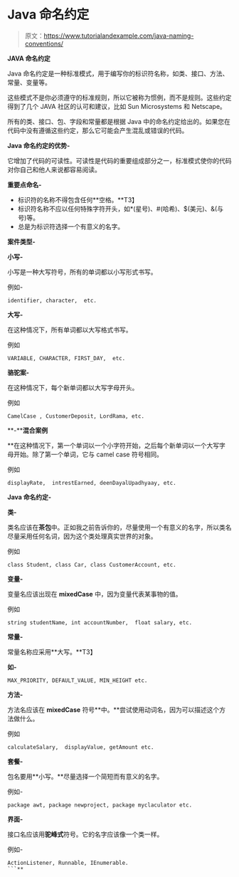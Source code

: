 # Java 命名约定

> 原文：<https://www.tutorialandexample.com/java-naming-conventions/>

**JAVA 命名约定**

Java 命名约定是一种标准模式，用于编写你的标识符名称，如类、接口、方法、常量、变量等。

这些模式不是你必须遵守的标准规则，所以它被称为惯例，而不是规则。这些约定得到了几个 JAVA 社区的认可和建议，比如 Sun Microsystems 和 Netscape。

所有的类、接口、包、字段和常量都是根据 Java 中的命名约定给出的。如果您在代码中没有遵循这些约定，那么它可能会产生混乱或错误的代码。

**Java 命名约定的优势-**

它增加了代码的可读性。可读性是代码的重要组成部分之一，标准模式使你的代码对你自己和他人来说都容易阅读。

**重要点命名-**

*   标识符的名称不得包含任何**空格。**T3】
*   标识符名称不应以任何特殊字符开头，如*(星号)、#(哈希)、$(美元)、&(与号)等。
*   总是为标识符选择一个有意义的名字。

**案件类型-**

**小写-**

小写是一种大写符号，所有的单词都以小写形式书写。

例如-

```
identifier, character,  etc.
```

**大写-**

在这种情况下，所有单词都以大写格式书写。

例如

```
VARIABLE, CHARACTER, FIRST_DAY,  etc.
```

**骆驼案-**

在这种情况下，每个新单词都以大写字母开头。

例如

```
CamelCase , CustomerDeposit, LordRama, etc.
```

**-****混合案例**

 **在这种情况下，第一个单词以一个小字符开始，之后每个新单词以一个大写字母开始。除了第一个单词，它与 camel case 符号相同。

例如

```
displayRate,  intrestEarned, deenDayalUpadhyaay, etc.
```

**Java 命名约定-**

**类-**

类名应该在**茶包**中。正如我之前告诉你的，尽量使用一个有意义的名字，所以类名尽量采用任何名词，因为这个类处理真实世界的对象。

例如

```
class Student, class Car, class CustomerAccount, etc.
```

**变量-**

变量名应该出现在 **mixedCase** 中，因为变量代表某事物的值。

例如

```
string studentName, int accountNumber,  float salary, etc.
```

**常量-**

常量名称应采用**大写。**T3】

**如-**

```
MAX_PRIORITY, DEFAULT_VALUE, MIN_HEIGHT etc.
```

**方法-**

方法名应该在 **mixedCase** 符号**中。**尝试使用动词名，因为可以描述这个方法做什么。

例如

```
calculateSalary,  displayValue, getAmount etc.
```

**套餐-**

包名要用**小写。**尽量选择一个简短而有意义的名字。

例如-

```
package awt, package newproject, package myclaculator etc.
```

**界面-**

接口名应该用**驼峰式**符号。它的名字应该像一个类一样。

例如-

```
ActionListener, Runnable, IEnumerable.
```**